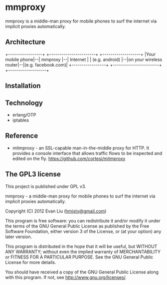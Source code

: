 mmproxy
===
mmproxy is a middle-man proxy for mobile phones to surf the internet via implicit proxies automatically.

Architecture
---
+-----------------+  +-----------------------+  +-------------------+
|Your mobile phone|--|        mmproxy        |--|      Internet     |
|  (e.g. android) |--|on your wireless router|--|(e.g. facebook.com)|
+-----------------+  +-----------------------+  +-------------------+

Installation
---

Technology
---
  * erlang/OTP
  * iptables

Reference
---
  * mitmproxy - an SSL-capable man-in-the-middle proxy for HTTP. It provides a console interface that allows traffic flows to be inspected and edited on the fly. https://github.com/cortesi/mitmproxy

The GPL3 license
---
This project is published under GPL v3.

mmproxy - a middle-man proxy for mobile phones to surf the internet via implicit proxies automatically.

Copyright (C) 2012 Evan Liu (hmisty@gmail.com)

This program is free software: you can redistribute it and/or modify
it under the terms of the GNU General Public License as published by
the Free Software Foundation, either version 3 of the License, or
(at your option) any later version.

This program is distributed in the hope that it will be useful,
but WITHOUT ANY WARRANTY; without even the implied warranty of
MERCHANTABILITY or FITNESS FOR A PARTICULAR PURPOSE.  See the
GNU General Public License for more details.

You should have received a copy of the GNU General Public License
along with this program.  If not, see <http://www.gnu.org/licenses/>.
